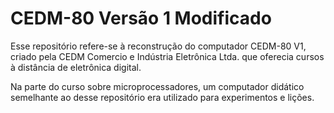 # CEDM-80 Versão 1 Modificado

Esse repositório refere-se à reconstrução do computador CEDM-80 V1, criado pela
CEDM Comercio e Indústria Eletrônica Ltda. que oferecia cursos à distância de
eletrônica digital. 

Na parte do curso sobre microprocessadores, um computador didático semelhante ao 
desse repositório era utilizado para experimentos e lições.
